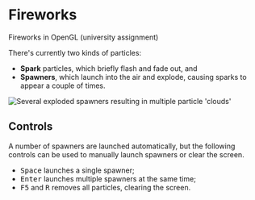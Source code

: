 Fireworks
=========

Fireworks in OpenGL (university assignment)

There's currently two kinds of particles:
- **Spark** particles, which briefly flash and fade out, and
- **Spawners**, which launch into the air and explode, causing sparks to appear a couple of times.

![Several exploded spawners resulting in multiple particle 'clouds'](http://s.horsedrowner.net/NANO/Window/201212122158564417-Fireworks.png)

Controls
--------

A number of spawners are launched automatically, but the following controls can be used to manually launch spawners or clear the screen.

- <kbd>Space</kbd> launches a single spawner;
- <kbd>Enter</kbd> launches multiple spawners at the same time;
- <kbd>F5</kbd> and <kbd>R</kbd> removes all particles, clearing the screen.